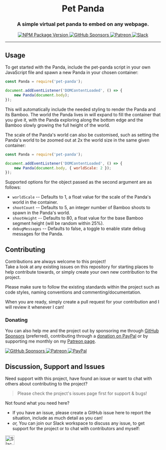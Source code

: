 <!-- Source: https://github.com/MattIPv4/template/blob/master/README.md -->

<!-- Title -->
<h1 align="center" id="pet-panda">
    Pet Panda
</h1>

<!-- Tag line -->
<h3 align="center">A simple virtual pet panda to embed on any webpage.</h3>

<!-- Badges -->
<p align="center">
    <a href="https://www.npmjs.com/package/pet-panda" target="_blank">
        <img src="https://img.shields.io/npm/v/pet-panda?style=flat-square" alt="NPM Package Version"/>
    </a>
    <a href="https://github.com/users/MattIPv4/sponsorship" target="_blank">
        <img src="https://img.shields.io/badge/GitHub%20Sponsors-MattIPv4-blue.svg?style=flat-square" alt="GitHub Sponsors"/>
    </a>
    <a href="http://patreon.mattcowley.co.uk/" target="_blank">
        <img src="https://img.shields.io/badge/Patreon-IPv4-blue.svg?style=flat-square" alt="Patreon"/>
    </a>
    <a href="http://slack.mattcowley.co.uk/" target="_blank">
        <img src="https://img.shields.io/badge/Slack-MattIPv4-blue.svg?style=flat-square" alt="Slack"/>
    </a>
</p>

----

<!-- Content -->
## Usage

To get started with the Panda, include the pet-panda script in your own JavaScript file and
spawn a new Panda in your chosen container:

```js
const Panda = require('pet-panda');

document.addEventListener('DOMContentLoaded', () => {
    new Panda(document.body);
});
```

This will automatically include the needed styling to render the Panda and its Bamboo. The world the
Panda lives in will expand to fill the container that you give it, with the Panda exploring along
the bottom edge and the Bamboo slowly growing the full height of the world.

The scale of the Panda's world can also be customised, such as setting the Panda's world to be
zoomed out at 2x the world size in the same given container:

```js
const Panda = require('pet-panda');

document.addEventListener('DOMContentLoaded', () => {
    new Panda(document.body, { worldScale: 2 });
});
```

Supported options for the object passed as the second argument are as follows:

- `worldScale` -- Defaults to 1, a float value for the scale of the Panda's world in the container.
- `shootCount` -- Defaults to 5, an integer number of Bamboo shoots to spawn in the Panda's world.
- `shootHeight` -- Defaults to 80, a float value for the base Bamboo segment height (will be random within 25%).
- `debugMessages` -- Defaults to false, a toggle to enable state debug messages for the Panda.

<!-- Contributing -->
## Contributing

Contributions are always welcome to this project!\
Take a look at any existing issues on this repository for starting places to help contribute towards, or simply create your own new contribution to the project.

Please make sure to follow the existing standards within the project such as code styles, naming conventions and commenting/documentation.

When you are ready, simply create a pull request for your contribution and I will review it whenever I can!

### Donating

You can also help me and the project out by sponsoring me through [GitHub Sponsors](https://github.com/users/MattIPv4/sponsorship) (preferred), contributing through a [donation on PayPal](http://paypal.mattcowley.co.uk/) or by supporting me monthly on my [Patreon page](http://patreon.mattcowley.co.uk/).
<p>
    <a href="https://github.com/users/MattIPv4/sponsorship" target="_blank">
        <img src="https://img.shields.io/badge/GitHub%20Sponsors-MattIPv4-blue.svg?logo=github&logoColor=FFF&style=flat-square" alt="GitHub Sponsors"/>
    </a>
    <a href="http://patreon.mattcowley.co.uk/" target="_blank">
        <img src="https://img.shields.io/badge/Patreon-IPv4-blue.svg?logo=patreon&logoColor=F96854&style=flat-square" alt="Patreon"/>
    </a>
    <a href="http://paypal.mattcowley.co.uk/" target="_blank">
        <img src="https://img.shields.io/badge/PayPal-Matt%20(IPv4)%20Cowley-blue.svg?logo=paypal&logoColor=00457C&style=flat-square" alt="PayPal"/>
    </a>
</p>

<!-- Discussion & Support -->
## Discussion, Support and Issues

Need support with this project, have found an issue or want to chat with others about contributing to the project?
> Please check the project's issues page first for support & bugs!

Not found what you need here?

* If you have an issue, please create a GitHub issue here to report the situation, include as much detail as you can!
* _or,_ You can join our Slack workspace to discuss any issue, to get support for the project or to chat with contributors and myself:

<a href="http://slack.mattcowley.co.uk/" target="_blank">
    <img src="https://img.shields.io/badge/Slack-MattIPv4-blue.svg?logo=slack&logoColor=blue&style=flat-square" alt="Slack" height="30">
</a>

